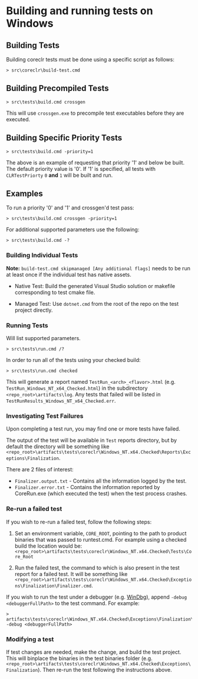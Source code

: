 Building and running tests on Windows
=====================================

## Building Tests

Building coreclr tests must be done using a specific script as follows:

```
> src\coreclr\build-test.cmd
```

## Building Precompiled Tests

```
> src\tests\build.cmd crossgen
```

This will use `crossgen.exe` to precompile test executables before they are executed.

## Building Specific Priority Tests

```
> src\tests\build.cmd -priority=1
```

The above is an example of requesting that priority '1' and below be built. The default priority value is '0'. If '1' is specified, all tests with `CLRTestPriorty` `0` **and** `1` will be built and run.

## Examples

To run a priority '0' and '1' and crossgen'd test pass:

```
> src\tests\build.cmd crossgen -priority=1
```

For additional supported parameters use the following:

```
> src\tests\build.cmd -?
```

### Building Individual Tests

**Note:** `build-test.cmd skipmanaged [Any additional flags]` needs to be run at least once if the individual test has native assets.

* Native Test: Build the generated Visual Studio solution or makefile corresponding to test cmake file.

* Managed Test: Use `dotnet.cmd` from the root of the repo on the test project directly.

### Running Tests

Will list supported parameters.

```
> src\tests\run.cmd /?
```

In order to run all of the tests using your checked build:

```
> src\tests\run.cmd checked
```

This will generate a report named `TestRun_<arch>_<flavor>.html` (e.g. `TestRun_Windows_NT_x64_Checked.html`) in the subdirectory `<repo_root>\artifacts\log`. Any tests that failed will be listed in `TestRunResults_Windows_NT_x64_Checked.err`.

### Investigating Test Failures

Upon completing a test run, you may find one or more tests have failed.

The output of the test will be available in `Test` reports directory, but by default the directory will be something like `<repo_root>\artifacts\tests\coreclr\Windows_NT.x64.Checked\Reports\Exceptions\Finalization`.

There are 2 files of interest:

- `Finalizer.output.txt` - Contains all the information logged by the test.
- `Finalizer.error.txt` - Contains the information reported by CoreRun.exe (which executed the test) when the test process crashes.

### Re-run a failed test

If you wish to re-run a failed test, follow the following steps:

1) Set an environment variable, `CORE_ROOT`, pointing to the path to product binaries that was passed to runtest.cmd.
For example using a checked build the location would be: `<repo_root>\artifacts\tests\coreclr\Windows_NT.x64.Checked\Tests\Core_Root`

2) Run the failed test, the command to which is also present in the test report for a failed test. It will be something like `<repo_root>\artifacts\tests\coreclr\Windows_NT.x64.Checked\Exceptions\Finalization\Finalizer.cmd`.

If you wish to run the test under a debugger (e.g. [WinDbg](http://msdn.microsoft.com/library/windows/hardware/ff551063(v=vs.85).aspx)), append `-debug <debuggerFullPath>` to the test command. For example:

```
> artifacts\tests\coreclr\Windows_NT.x64.Checked\Exceptions\Finalization\Finalizer.cmd -debug <debuggerFullPath>
```

### Modifying a test

If test changes are needed, make the change, and build the test project. This will binplace the binaries in the test binaries folder (e.g. `<repo_root>\artifacts\tests\coreclr\Windows_NT.x64.Checked\Exceptions\Finalization`). Then re-run the test following the instructions above.
